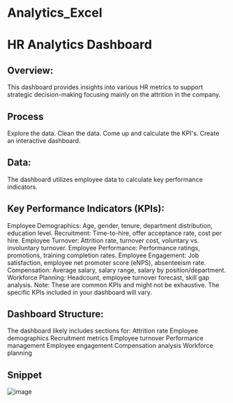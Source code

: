 # Analytics_Excel
# HR Analytics Dashboard

## Overview:
This dashboard provides insights into various HR metrics to support strategic decision-making focusing mainly on the attrition in the company. 
## Process 
Explore the data.
Clean the data.
Come up and calculate the KPI's.
Create an interactive dashboard.
## Data:
The dashboard utilizes employee data to calculate key performance indicators.

## Key Performance Indicators (KPIs):

Employee Demographics: Age, gender, tenure, department distribution, education level.
Recruitment: Time-to-hire, offer acceptance rate, cost per hire.
Employee Turnover: Attrition rate, turnover cost, voluntary vs. involuntary turnover.
Employee Performance: Performance ratings, promotions, training completion rates.
Employee Engagement: Job satisfaction, employee net promoter score (eNPS), absenteeism rate.
Compensation: Average salary, salary range, salary by position/department.
Workforce Planning: Headcount, employee turnover forecast, skill gap analysis.
Note: These are common KPIs and might not be exhaustive. The specific KPIs included in your dashboard will vary.

## Dashboard Structure:
The dashboard likely includes sections for:
Attrition rate
Employee demographics
Recruitment metrics
Employee turnover
Performance management
Employee engagement
Compensation analysis
Workforce planning
## Snippet
![image](https://github.com/user-attachments/assets/6233d08b-5aad-47f4-b54e-fd19d41cb250)


